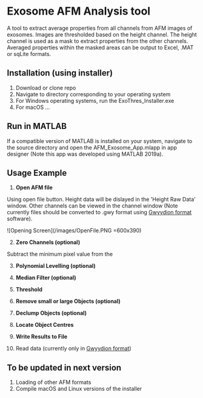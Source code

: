 <h1>Exosome AFM Analysis tool</h1>

A tool to extract average properties from all channels from AFM images of exosomes. Images are thresholded based on the height channel. The height channel is used as a mask to extract properties from the other channels.
Averaged properties within the masked areas can be output to Excel, .MAT or sqLite formats.



<h2> Installation (using installer) </h2>

1. Download or clone repo
2. Navigate to directory corresponding to your operating system
3. For Windows operating systems, run the ExoThres_Installer.exe
4. For macOS ...


<h2>Run in MATLAB </h2>
If a compatible version of MATLAB is installed on your system, navigate to the source directory and open the AFM_Exosome_App.mlapp in app designer 
(Note this app was developed using MATLAB 2019a). 

<h2>Usage Example </h2>


1. **Open AFM file**

Using open file button. Height data will be dislayed in the 'Height Raw Data' window. 
Other channels can be viewed in the channel window (Note currently files should be converted to .gwy format using [Gwyydion format](http://gwyddion.net/) software).

![Opening Screen](/images/OpenFile.PNG =600x390)

2. **Zero Channels (optional)**

Subtract the minimum pixel value from the 


3. **Polynomial Levelling (optional)**


4. **Median Filter (optional)**


5. **Threshold**


6. **Remove small or large Objects (optional)**


7. **Declump Objects (optional)**


8. **Locate Object Centres** 


9. **Write Results to File**





  1. Read data (currently only in [Gwyydion format](http://gwyddion.net/))
  
  
<h2>To be updated in next version </h2>
  
  1. Loading of other AFM formats
  2. Compile macOS and Linux versions of the installer
